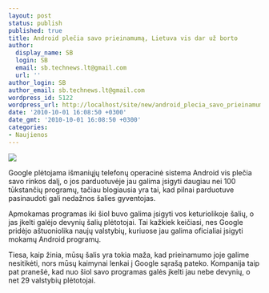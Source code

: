 ```yaml
---
layout: post
status: publish
published: true
title: Android plečia savo prieinamumą, Lietuva vis dar už borto
author:
  display_name: SB
  login: SB
  email: sb.technews.lt@gmail.com
  url: ''
author_login: SB
author_email: sb.technews.lt@gmail.com
wordpress_id: 5122
wordpress_url: http://localhost/site/new/android_plecia_savo_prieinamuma_lietuva_vis_dar_uz_borto/
date: '2010-10-01 16:08:50 +0300'
date_gmt: '2010-10-01 16:08:50 +0300'
categories:
- Naujienos
---
```

<div class="imgright"><img src="http://www.ipix.lt/images/96404037.jpg"  /></div>
<p>Google plėtojama išmaniųjų telefonų operacinė sistema Android vis plečia savo rinkos dalį, o jos parduotuvėje jau galima įsigyti daugiau nei 100 tūkstančių programų, tačiau blogiausia yra tai, kad pilnai parduotuve pasinaudoti gali nedažnos šalies gyventojas.</p>
<p>Apmokamas programas iki šiol buvo galima įsigyti vos keturiolikoje šalių, o jas įkelti galėjo devynių šalių plėtotojai. Tai kažkiek keičiasi, nes Google pridėjo aštuoniolika naujų valstybių, kuriuose jau galima oficialiai įsigyti mokamų Android programų.</p>
<p>Tiesa, kaip žinia, mūsų šalis yra tokia maža, kad prieinamumo joje galime nesitikėti, nors mūsų kaimynai lenkai į Google sąrašą pateko. Kompanija taip pat pranešė, kad nuo šiol savo programas galės įkelti jau nebe devynių, o net 29 valstybių plėtotojai.<br /></p>
